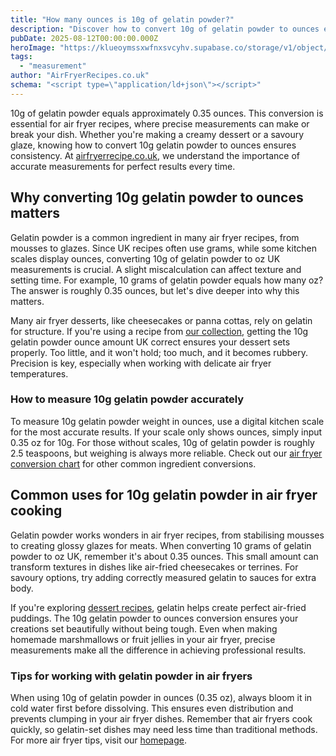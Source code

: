```yaml
---
title: "How many ounces is 10g of gelatin powder?"
description: "Discover how to convert 10g of gelatin powder to ounces easily for perfect air fryer recipes every time."
pubDate: 2025-08-12T00:00:00.000Z
heroImage: "https://klueoymssxwfnxsvcyhv.supabase.co/storage/v1/object/public/md/10g-gelatin-powder-to-ounces-0924ba5c.webp"
tags:
  - "measurement"
author: "AirFryerRecipes.co.uk"
schema: "<script type=\"application/ld+json\"></script>"
---
```


<p>10g of gelatin powder equals approximately 0.35 ounces. This conversion is essential for air fryer recipes, where precise measurements can make or break your dish. Whether you're making a creamy dessert or a savoury glaze, knowing how to convert 10g gelatin powder to ounces ensures consistency. At <a href=https://www.airfryerrecipe.co.uk>airfryerrecipe.co.uk</a>, we understand the importance of accurate measurements for perfect results every time.</p>  

<h2>Why converting 10g gelatin powder to ounces matters</h2>  
<p>Gelatin powder is a common ingredient in many air fryer recipes, from mousses to glazes. Since UK recipes often use grams, while some kitchen scales display ounces, converting 10g of gelatin powder to oz UK measurements is crucial. A slight miscalculation can affect texture and setting time. For example, 10 grams of gelatin powder equals how many oz? The answer is roughly 0.35 ounces, but let's dive deeper into why this matters.</p>  

<p>Many air fryer desserts, like cheesecakes or panna cottas, rely on gelatin for structure. If you're using a recipe from <a href=https://www.airfryerrecipe.co.uk/recipes>our collection</a>, getting the 10g gelatin powder ounce amount UK correct ensures your dessert sets properly. Too little, and it won't hold; too much, and it becomes rubbery. Precision is key, especially when working with delicate air fryer temperatures.</p>  

<h3>How to measure 10g gelatin powder accurately</h3>  
<p>To measure 10g gelatin powder weight in ounces, use a digital kitchen scale for the most accurate results. If your scale only shows ounces, simply input 0.35 oz for 10g. For those without scales, 10g of gelatin powder is roughly 2.5 teaspoons, but weighing is always more reliable. Check out our <a href=https://www.airfryerrecipe.co.uk/air-fryer-conversion-chart>air fryer conversion chart</a> for other common ingredient conversions.</p>  

<h2>Common uses for 10g gelatin powder in air fryer cooking</h2>  
<p>Gelatin powder works wonders in air fryer recipes, from stabilising mousses to creating glossy glazes for meats. When converting 10 grams of gelatin powder to oz UK, remember it's about 0.35 ounces. This small amount can transform textures in dishes like air-fried cheesecakes or terrines. For savoury options, try adding correctly measured gelatin to sauces for extra body.</p>  

<p>If you're exploring <a href=https://www.airfryerrecipe.co.uk/recipe-category/dessert>dessert recipes</a>, gelatin helps create perfect air-fried puddings. The 10g gelatin powder to ounces conversion ensures your creations set beautifully without being tough. Even when making homemade marshmallows or fruit jellies in your air fryer, precise measurements make all the difference in achieving professional results.</p>  

<h3>Tips for working with gelatin powder in air fryers</h3>  
<p>When using 10g of gelatin powder in ounces (0.35 oz), always bloom it in cold water first before dissolving. This ensures even distribution and prevents clumping in your air fryer dishes. Remember that air fryers cook quickly, so gelatin-set dishes may need less time than traditional methods. For more air fryer tips, visit our <a href=https://www.airfryerrecipe.co.uk>homepage</a>.</p>